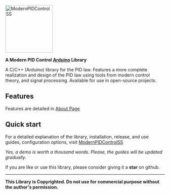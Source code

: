 <a href="https://somefunagba.github.io/ModernPIDControlSS">
<img alt="ModernPIDControlSS" src="https://raw.githubusercontent.com/somefunAgba/ModernPIDControlSS/master/material/assets/images/function-variant.svg" width="150" />
</a>

**A Modern PID Control [Arduino](https://www.arduino.cc/) Library**

<!--[![GitHub Action](https://github.com/somefunagba/ModernPIDControlSS/workflows/ci/badge.svg?branch=production)](https://github.com/somefunagba/ModernPIDControlSS/actions)-->

 A C/C++ (Arduino) library for the PID law. Features a more complete realization and design of the PID law using tools from modern control theory, and signal processing. Available for use in open-source projects.

## Features

Features are detailed in [About Page](https://somefunagba.github.io/ModernPIDControlSS/about/about)

## Quick start

For a detailed explanation of the library, installation, release, and use guides, configuration options, visit [ModernPIDControlSS][1]

[1]: https://somefunagba.github.io/ModernPIDControlSS/

*Yes, a demo is worth a thousand words. Please, the guides will be updated gradually.*

If you are like or use this library, please consider giving it a **star** on github.

***************************************************************
**This Library is Copyrighted. Do not use for commercial purpose without the author's permission.**
